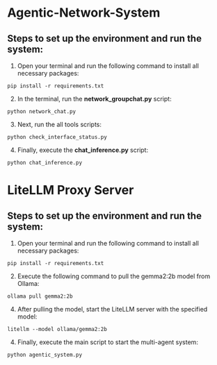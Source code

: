 # Agentic-Network-System
## Steps to set up the environment and run the system:
1. Open your terminal and run the following command to install all necessary packages:

```
pip install -r requirements.txt
```

2. In the terminal, run the **network_groupchat.py** script:

```
python network_chat.py
```

3. Next, run the all tools scripts:

```
python check_interface_status.py

```

4. Finally, execute the **chat_inference.py** script:

```
python chat_inference.py
```

# LiteLLM Proxy Server

## Steps to set up the environment and run the system:

1. Open your terminal and run the following command to install all necessary packages:

```
pip install -r requirements.txt
```

2. Execute the following command to pull the gemma2:2b model from Ollama:
   
```
ollama pull gemma2:2b
```

4. After pulling the model, start the LiteLLM server with the specified model:

```
litellm --model ollama/gemma2:2b
```

4. Finally, execute the main script to start the multi-agent system:
   
```
python agentic_system.py
```
